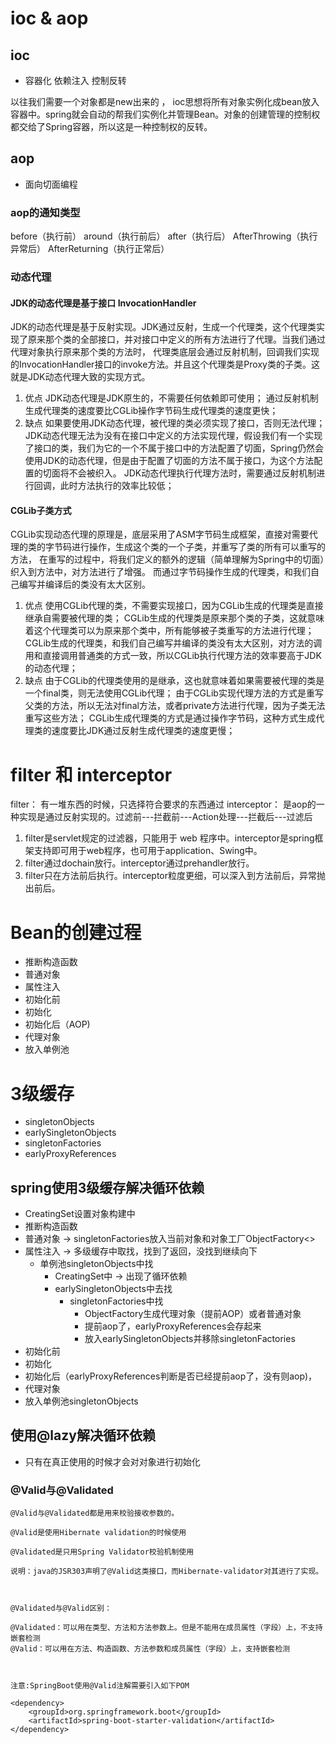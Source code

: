 # ioc & aop
## ioc
* 容器化 依赖注入 控制反转

以往我们需要一个对象都是new出来的 ， ioc思想将所有对象实例化成bean放入容器中。spring就会自动的帮我们实例化并管理Bean。对象的创建管理的控制权都交给了Spring容器，所以这是一种控制权的反转。

## aop
* 面向切面编程

### aop的通知类型
before（执行前） around（执行前后） after（执行后）  AfterThrowing（执行异常后） AfterReturning（执行正常后）

### 动态代理

#### JDK的动态代理是基于接口 InvocationHandler
JDK的动态代理是基于反射实现。JDK通过反射，生成一个代理类，这个代理类实现了原来那个类的全部接口，并对接口中定义的所有方法进行了代理。当我们通过代理对象执行原来那个类的方法时，
代理类底层会通过反射机制，回调我们实现的InvocationHandler接口的invoke方法。并且这个代理类是Proxy类的子类。这就是JDK动态代理大致的实现方式。

1. 优点
JDK动态代理是JDK原生的，不需要任何依赖即可使用；
通过反射机制生成代理类的速度要比CGLib操作字节码生成代理类的速度更快；
2. 缺点
如果要使用JDK动态代理，被代理的类必须实现了接口，否则无法代理；
JDK动态代理无法为没有在接口中定义的方法实现代理，假设我们有一个实现了接口的类，我们为它的一个不属于接口中的方法配置了切面，Spring仍然会使用JDK的动态代理，但是由于配置了切面的方法不属于接口，为这个方法配置的切面将不会被织入。
JDK动态代理执行代理方法时，需要通过反射机制进行回调，此时方法执行的效率比较低；


#### CGLib子类方式

CGLib实现动态代理的原理是，底层采用了ASM字节码生成框架，直接对需要代理的类的字节码进行操作，生成这个类的一个子类，并重写了类的所有可以重写的方法，
在重写的过程中，将我们定义的额外的逻辑（简单理解为Spring中的切面）织入到方法中，对方法进行了增强。
而通过字节码操作生成的代理类，和我们自己编写并编译后的类没有太大区别。

1. 优点
使用CGLib代理的类，不需要实现接口，因为CGLib生成的代理类是直接继承自需要被代理的类；
CGLib生成的代理类是原来那个类的子类，这就意味着这个代理类可以为原来那个类中，所有能够被子类重写的方法进行代理；
CGLib生成的代理类，和我们自己编写并编译的类没有太大区别，对方法的调用和直接调用普通类的方式一致，所以CGLib执行代理方法的效率要高于JDK的动态代理；
2. 缺点
由于CGLib的代理类使用的是继承，这也就意味着如果需要被代理的类是一个final类，则无法使用CGLib代理；
由于CGLib实现代理方法的方式是重写父类的方法，所以无法对final方法，或者private方法进行代理，因为子类无法重写这些方法；
CGLib生成代理类的方式是通过操作字节码，这种方式生成代理类的速度要比JDK通过反射生成代理类的速度更慢；


# filter 和 interceptor

filter： 有一堆东西的时候，只选择符合要求的东西通过
interceptor： 是aop的一种实现是通过反射实现的。过滤前---拦截前---Action处理---拦截后---过滤后

1. filter是servlet规定的过滤器，只能用于 web 程序中。interceptor是spring框架支持即可用于web程序，也可用于application、Swing中。
2. filter通过dochain放行。interceptor通过prehandler放行。
3. filter只在方法前后执行。interceptor粒度更细，可以深入到方法前后，异常抛出前后。

# Bean的创建过程
* 推断构造函数
* 普通对象
* 属性注入
* 初始化前
* 初始化
* 初始化后（AOP)
* 代理对象
* 放入单例池

# 3级缓存
* singletonObjects
* earlySingletonObjects
* singletonFactories
* earlyProxyReferences

## spring使用3级缓存解决循环依赖
* CreatingSet设置对象构建中
* 推断构造函数
* 普通对象 -> singletonFactories放入当前对象和对象工厂ObjectFactory<>
* 属性注入 -> 多级缓存中取找，找到了返回，没找到继续向下
    * 单例池singletonObjects中找
        * CreatingSet中 -> 出现了循环依赖
        * earlySingletonObjects中去找
            * singletonFactories中找
                * ObjectFactory生成代理对象（提前AOP）或者普通对象
                * 提前aop了，earlyProxyReferences会存起来
                * 放入earlySingletonObjects并移除singletonFactories
* 初始化前
* 初始化
* 初始化后（earlyProxyReferences判断是否已经提前aop了，没有则aop)，
* 代理对象
* 放入单例池singletonObjects

## 使用@lazy解决循环依赖
* 只有在真正使用的时候才会对对象进行初始化


### @Valid与@Validated
```
@Valid与@Validated都是用来校验接收参数的。
 
@Valid是使用Hibernate validation的时候使用
 
@Validated是只用Spring Validator校验机制使用
 
说明：java的JSR303声明了@Valid这类接口，而Hibernate-validator对其进行了实现。
 
 
 
@Validated与@Valid区别：
 
@Validated：可以用在类型、方法和方法参数上。但是不能用在成员属性（字段）上，不支持嵌套检测
@Valid：可以用在方法、构造函数、方法参数和成员属性（字段）上，支持嵌套检测
 
 
 
注意:SpringBoot使用@Valid注解需要引入如下POM
 
<dependency>
	<groupId>org.springframework.boot</groupId>
	<artifactId>spring-boot-starter-validation</artifactId>
</dependency>

```
